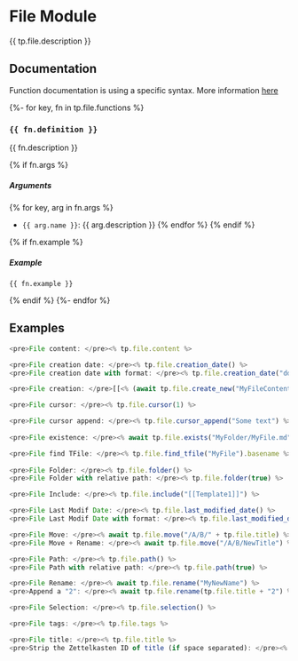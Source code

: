 # File Module

{{ tp.file.description }}

<!-- toc -->

## Documentation

Function documentation is using a specific syntax. More information [here](../../syntax.md#function-documentation-syntax)


{%- for key, fn in tp.file.functions %}
### `{{ fn.definition }}` 

{{ fn.description }}

{% if fn.args %}
##### Arguments

{% for key, arg in fn.args %}
- `{{ arg.name }}`: {{ arg.description }}
{% endfor %}
{% endif %}

{% if fn.example %}
##### Example

```
{{ fn.example }}
```
{% endif %}
{%- endfor %}

## Examples

```javascript
<pre>File content: </pre><% tp.file.content %>

<pre>File creation date: </pre><% tp.file.creation_date() %>
<pre>File creation date with format: </pre><% tp.file.creation_date("dddd Do MMMM YYYY HH:mm") %>

<pre>File creation: </pre>[[<% (await tp.file.create_new("MyFileContent", "MyFilename")).basename %>]]

<pre>File cursor: </pre><% tp.file.cursor(1) %>

<pre>File cursor append: </pre><% tp.file.cursor_append("Some text") %>
    
<pre>File existence: </pre><% await tp.file.exists("MyFolder/MyFile.md") %>

<pre>File find TFile: </pre><% tp.file.find_tfile("MyFile").basename %>
    
<pre>File Folder: </pre><% tp.file.folder() %>
<pre>File Folder with relative path: </pre><% tp.file.folder(true) %>

<pre>File Include: </pre><% tp.file.include("[[Template1]]") %>

<pre>File Last Modif Date: </pre><% tp.file.last_modified_date() %>
<pre>File Last Modif Date with format: </pre><% tp.file.last_modified_date("dddd Do MMMM YYYY HH:mm") %>

<pre>File Move: </pre><% await tp.file.move("/A/B/" + tp.file.title) %>
<pre>File Move + Rename: </pre><% await tp.file.move("/A/B/NewTitle") %>

<pre>File Path: </pre><% tp.file.path() %>
<pre>File Path with relative path: </pre><% tp.file.path(true) %>

<pre>File Rename: </pre><% await tp.file.rename("MyNewName") %>
<pre>Append a "2": </pre><% await tp.file.rename(tp.file.title + "2") %>

<pre>File Selection: </pre><% tp.file.selection() %>

<pre>File tags: </pre><% tp.file.tags %>

<pre>File title: </pre><% tp.file.title %>
<pre>Strip the Zettelkasten ID of title (if space separated): </pre><% tp.file.title.split(" ")[1] %>
```
